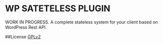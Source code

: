 # WP SATETELESS PLUGIN

WORK IN PROGRESS. A complete stateless system for your client based on WordPress Rest API.

##License
[GPLv2](http://www.gnu.org/licenses/old-licenses/gpl-2.0.html)

